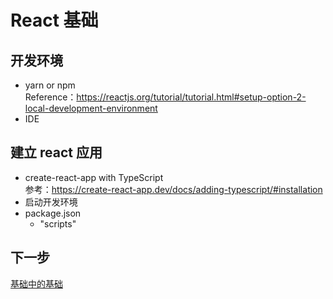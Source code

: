 # React 基础
## 开发环境
- yarn or npm <br />
Reference：https://reactjs.org/tutorial/tutorial.html#setup-option-2-local-development-environment
- IDE

## 建立 react 应用
- create-react-app with TypeScript <br /> 
参考：https://create-react-app.dev/docs/adding-typescript/#installation
- 启动开发环境
- package.json
    - "scripts"

## 下一步
[基础中的基础](./react-basic-of-basics.md)
